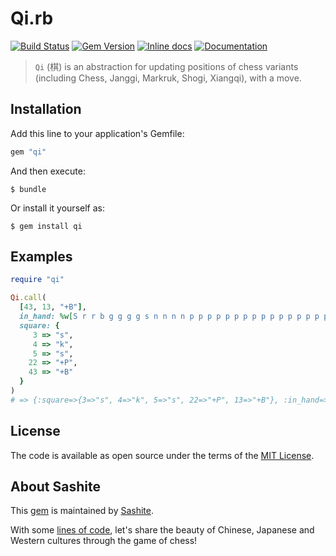 # Qi.rb

[![Build Status](https://travis-ci.org/sashite/qi.rb.svg?branch=master)](https://travis-ci.org/sashite/qi.rb)
[![Gem Version](https://badge.fury.io/rb/qi.svg)][gem]
[![Inline docs](https://inch-ci.org/github/sashite/qi.rb.svg?branch=master)][inchpages]
[![Documentation](https://img.shields.io/:yard-docs-38c800.svg)][rubydoc]

> `Qi` (棋) is an abstraction for updating positions of chess variants (including Chess, Janggi, Markruk, Shogi, Xiangqi), with a move.

## Installation

Add this line to your application's Gemfile:

```ruby
gem "qi"
```

And then execute:

    $ bundle

Or install it yourself as:

    $ gem install qi

## Examples

```ruby
require "qi"

Qi.call(
  [43, 13, "+B"],
  in_hand: %w[S r r b g g g g s n n n n p p p p p p p p p p p p p p p p p],
  square: {
     3 => "s",
     4 => "k",
     5 => "s",
    22 => "+P",
    43 => "+B"
  }
)
# => {:square=>{3=>"s", 4=>"k", 5=>"s", 22=>"+P", 13=>"+B"}, :in_hand=>["S", "r", "r", "b", "g", "g", "g", "g", "s", "n", "n", "n", "n", "p", "p", "p", "p", "p", "p", "p", "p", "p", "p", "p", "p", "p", "p", "p", "p", "p"]}
```

## License

The code is available as open source under the terms of the [MIT License](https://opensource.org/licenses/MIT).

## About Sashite

This [gem](https://rubygems.org/gems/qi) is maintained by [Sashite](https://sashite.com/).

With some [lines of code](https://github.com/sashite/), let's share the beauty of Chinese, Japanese and Western cultures through the game of chess!

[gem]: https://rubygems.org/gems/qi
[inchpages]: https://inch-ci.org/github/sashite/qi.rb
[rubydoc]: https://rubydoc.info/gems/qi/frames
